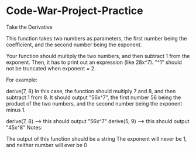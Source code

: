 # Code-War-Project-Practice

Take the Derivative

This function takes two numbers as parameters, the first number being the coefficient, and the second number being the exponent.

Your function should multiply the two numbers, and then subtract 1 from the exponent. Then, it has to print out an expression (like 28x^7). "^1" should not be truncated when exponent = 2.

For example:

derive(7, 8)
In this case, the function should multiply 7 and 8, and then subtract 1 from 8. It should output "56x^7", the first number 56 being the product of the two numbers, and the second number being the exponent minus 1.

derive(7, 8) --> this should output "56x^7" 
derive(5, 9) --> this should output "45x^8" 
Notes:

The output of this function should be a string
The exponent will never be 1, and neither number will ever be 0